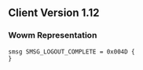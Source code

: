 ## Client Version 1.12

### Wowm Representation
```rust,ignore
smsg SMSG_LOGOUT_COMPLETE = 0x004D {
}

```
